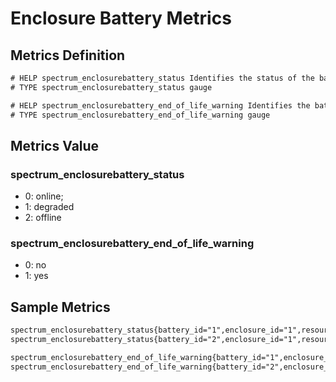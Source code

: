 # Enclosure Battery Metrics

## Metrics Definition

```txt
# HELP spectrum_enclosurebattery_status Identifies the status of the battery. 0-online; 1-degraded; 2-offline.
# TYPE spectrum_enclosurebattery_status gauge

# HELP spectrum_enclosurebattery_end_of_life_warning Identifies the battery's end of life. Replace the battery if yes.
# TYPE spectrum_enclosurebattery_end_of_life_warning gauge
```

## Metrics Value

### spectrum_enclosurebattery_status

- 0: online;
- 1: degraded
- 2: offline

### spectrum_enclosurebattery_end_of_life_warning

- 0: no
- 1: yes

## Sample Metrics

```txt
spectrum_enclosurebattery_status{battery_id="1",enclosure_id="1",resource="SARA-wdc04-03",status="online",target="172.16.64.20"} 0
spectrum_enclosurebattery_status{battery_id="2",enclosure_id="1",resource="SARA-wdc04-03",status="online",target="172.16.64.20"} 0

spectrum_enclosurebattery_end_of_life_warning{battery_id="1",enclosure_id="1",end_of_life_warning="no",resource="SARA-wdc04-03",target="172.16.64.20"} 0
spectrum_enclosurebattery_end_of_life_warning{battery_id="2",enclosure_id="1",end_of_life_warning="no",resource="SARA-wdc04-03",target="172.16.64.20"} 0
```
